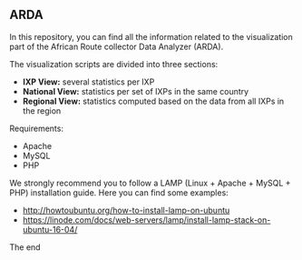 ## ARDA

In this repository, you can find all the information related to the visualization part of the African Route collector Data Analyzer (ARDA).

The visualization scripts are divided into three sections:

* **IXP View:** several statistics per IXP 
* **National View:** statistics per set of IXPs in the same country
* **Regional View:** statistics computed based on the data from all IXPs in the region

Requirements:
* Apache
* MySQL
* PHP

We strongly recommend you to follow a LAMP (Linux + Apache + MySQL + PHP) installation guide. Here you can find some examples:

  * http://howtoubuntu.org/how-to-install-lamp-on-ubuntu
  * https://linode.com/docs/web-servers/lamp/install-lamp-stack-on-ubuntu-16-04/
  
The end
